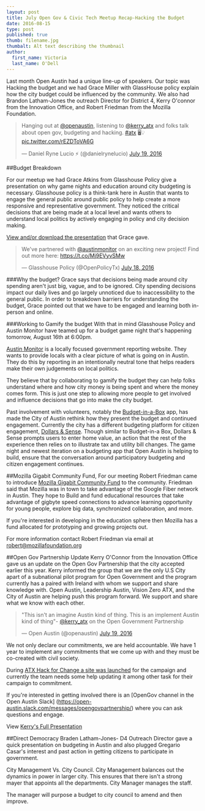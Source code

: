 ```yaml
---
layout: post
title: July Open Gov & Civic Tech Meetup Recap-Hacking the Budget
date: 2016-08-15
type: post
published: true
thumb: filename.jpg
thumbalt: Alt text describing the thumbnail
author:
  first_name: Victoria
  last_name: O'Dell
---
```


Last month Open Austin had a unique line-up of speakers. Our topic was Hacking the budget and we had Grace Miller with GlassHouse policy explain how the city budget could be influenced by the community. We also had Brandon Latham-Jones the outreach Director for District 4, Kerry O'connor from the Innovation Office, and Robert Friedman from the Mozilla Foundation.   

<blockquote class="twitter-tweet" data-lang="en"><p lang="en" dir="ltr">Hanging out at <a href="https://twitter.com/openaustin">@openaustin</a>, listening to <a href="https://twitter.com/kerry_atx">@kerry_atx</a> and folks talk about open gov, budgeting and hacking. <a href="https://twitter.com/hashtag/atx?src=hash">#atx</a> 🖥💡 <a href="https://t.co/rEZDToVA6G">pic.twitter.com/rEZDToVA6G</a></p>&mdash; Daniel Ryne Lucio ⚡️ (@danielrynelucio) <a href="https://twitter.com/danielrynelucio/status/755206939399684096">July 19, 2016</a></blockquote>
<script async src="//platform.twitter.com/widgets.js" charset="utf-8"></script>


##Budget Breakdown

For our meetup we had Grace Atkins from Glasshouse Policy give a presentation on why game nights and education around city budgeting is necessary. Glasshouse policy is a think-tank here in Austin that wants to engage the general public around public policy to help create a more responsive and representative government. They noticed the critical decisions that are being made at a local level and  wants others to understand local politics by actively engaging in policy and city decision making. 

[View and/or download the presentation](https://docs.google.com/presentation/d/1xwLwHwfC9cOOSTbM4R2vsFQ_FgT9sdQWJ8UTS_zUT54/edit#slide=id.g151ddb760f_0_6') that Grace gave. 

<blockquote class="twitter-tweet" data-lang="en"><p lang="en" dir="ltr">We&#39;ve partnered with <a href="https://twitter.com/austinmonitor">@austinmonitor</a> on an exciting new project! Find out more here: <a href="https://t.co/Mj9EVyvSMw">https://t.co/Mj9EVyvSMw</a></p>&mdash; Glasshouse Policy (@OpenPolicyTx) <a href="https://twitter.com/OpenPolicyTx/status/755059943653253120">July 18, 2016</a></blockquote>

###Why the budget? 
Grace says that decisions being made around city spending aren't just big, vague, and to be ignored. City spending decisions impact our daily lives and go largely unnoticed due to inaccessibility to the general public. In order to breakdown barriers for understanding the budget, Grace pointed out that we have to be engaged and learning both in-person and online.


###Working to Gamify the budget
With that in mind Glasshouse Policy and Austin Monitor have teamed up for a budget game night that's happening tomorrow, August 16th at 6:00pm. 

[Austin Monitor](http://www.austinmonitor.com/) is a locally focused government reporting website. They wants to provide locals with a clear picture of what is going on in Austin. They do this by reporting in an intentionally neutral tone that helps readers make their own judgements on local politics.  

They believe that by collaborating to gamify the budget they can help folks understand where and how city money is being spent and where the money comes form. This is just one step to allowing more people to get involved and influence decisions that go into make the city budget.

Past involvement with volunteers, notably the [Budget-in-a-Box](http://www.budgetboxapp.com/welcome) app, has made the City of Austin rethink how they present the budget and continued engagement. 
Currently the city has a different budgeting platform for citizen engagement, [Dollars & Sense](https://austintx.budgetsimulator.com/). Though similar to Budget-in-a Box, Dollars & Sense prompts users to enter home value, an action that the rest of the experience then relies on to illustrate tax and utility bill changes. The game night and newest iteration on a budgeting app that Open Austin is helping to build, ensure that the conversation around participatory budgeting and citizen engagement continues. 

##Mozilla Gigabit Community Fund,
For our meeting Robert Friedman came to introduce [Mozilla Gigabit Community Fund](https://www.mozilla.org/en-US/gigabit/) to the community. Friedman said that Mozilla was in town to take advantage of the Google Fiber network in Austin. They hope to Build and fund educational resources that take advantage of gigbyte speed connections to advance learning opportunity for young people, explore big data, synchronized collaboration, and more. 

If you're interested in developing in the education sphere then Mozilla has a fund allocated for prototyping and growing projects out.

For more information contact Robert Friedman via email at robert@mozillafoundation.org 


##Open Gov Partnership Update
Kerry O'Connor from the Innovation Office gave us an update on the Open Gov Partnership that the city accepted earlier this year. Kerry informed the group that we are the only U.S City apart of a subnational pilot program for Open Government and the program currently has a paired with Ireland with whom we support and share knowledge with. Open Austin, Leadership Austin, Vision Zero ATX, and the City of Austin are helping push this program forward. We support and share what we know with each other. 

<blockquote class="twitter-tweet" data-lang="en"><p lang="en" dir="ltr">&quot;This isn&#39;t an imagine Austin kind of thing. This is an implement Austin kind of thing&quot;- <a href="https://twitter.com/kerry_atx">@kerry_atx</a> on the Open Government Partnership</p>&mdash; Open Austin (@openaustin) <a href="https://twitter.com/openaustin/status/755202029467893760">July 19, 2016</a></blockquote>

We not only declare our commitments, we are held accountable. We have 1 year to implement any commitments that we come up with and they must be co-created with civil society. 


During [ATX Hack for Change a site was launched](http://cityofaustin.github.io/open-gov-partnership/) for the campaign and currently the team needs some help updating it among other task for their campaign to commitment.  

If you're interested in getting involved there is an [OpenGov channel in the Open Austin Slack] 
(https://open-austin.slack.com/messages/opengovpartnership/) where you can ask questions and engage.

View [Kerry's Full Presentation](https://docs.google.com/presentation/d/1sWrJSMndCjpB4cJy8IVRB7km4PsTrz6ue74wrj_dYEg/edit#slide=id.g15df7ec05d_0_11)



##Direct Democracy
Braden Latham-Jones- D4 Outreach Director gave a quick presentation on budgeting in Austin and also plugged Gregario Casar's interest and past action in getting citizens to participate in government. 

City Management Vs. City Council.
City Management balances out the dynamics in power in larger city. This ensures that there isn't a strong mayer that appoints all the departments. City Manager manages the staff. 

The manager will purpose a budget to city council to amend and then improve. 

